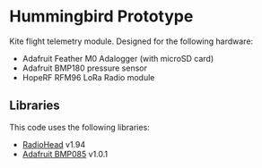 # Hummingbird Prototype

Kite flight telemetry module. Designed for the following hardware:

 - Adafruit Feather M0 Adalogger (with microSD card)
 - Adafruit BMP180 pressure sensor
 - HopeRF RFM96 LoRa Radio module
 
 ## Libraries
 
 This code uses the following libraries:
 
 - [RadioHead](http://www.airspayce.com/mikem/arduino/RadioHead/) v1.94
 - [Adafruit BMP085](http://www.airspayce.com/mikem/arduino/RadioHead/) v1.0.1
